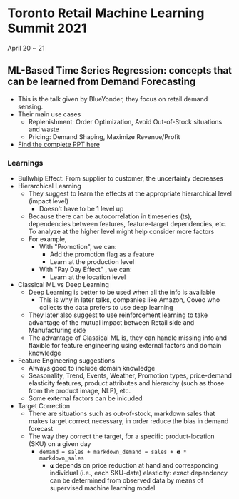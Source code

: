 # Toronto Retail Machine Learning Summit 2021
April 20 ~ 21

## ML-Based Time Series Regression: concepts that can be learned from Demand Forecasting

* This is the talk given by BlueYonder, they focus on retail demand sensing. 
* Their main use cases
  * Replenishment: Order Optimization,  Avoid Out-of-Stock situations and waste
  * Pricing: Demand Shaping, Maximize Revenue/Profit
* [Find the complete PPT here][1]

### Learnings
* Bullwhip Effect: From supplier to customer, the uncertainty decreases
* Hierarchical Learning
  * They suggest to learn the effects at the appropriate hierarchical level (impact level)
    * Doesn't have to be 1 level up  
  * Because there can be autocorrelation in timeseries (ts), dependencies between features, feature-target dependencies, etc. To analyze at the higher level might help consider more factors
  * For example,
    * With "Promotion", we can:
      * Add the promotion flag as a feature
      * Learn at the production level
    * With "Pay Day Effect" , we can:
      * Learn at the location level
* Classical ML vs Deep Learning
  * Deep Learning is better to be used when all the info is available
    * This is why in later talks, companies like Amazon, Coveo who collects the data prefers to use deep learning
  * They later also suggest to use reinforcement learning to take advantage of the mutual impact between Retail side and Manufacturing side
  * The advantage of Classical ML is, they can handle missing info and flaxible for feature engineering using external factors and domain knowledge
* Feature Engineering suggestions
  * Always good to include domain knowledge
  * Seasonality, Trend, Events, Weather, Promotion types, price-demand elasticity features, product attributes and hierarchy (such as those from the product image, NLP), etc.
  * Some external factors can be inlcuded
* Target Correction
  * There are situations such as out-of-stock, markdown sales that makes target correct necessary, in order reduce the bias in demand forecast
  * The way they correct the target, for a specific product-location (SKU) on a given day
    * `demand = sales + markdown_demand = sales + 𝝰 * markdown_sales` 
      * `𝝰` depends on price reduction at hand and corresponding individual (i.e., each SKU-date) elasticity: exact dependency can be determined from observed data by means of supervised machine learning model 


[1]:https://drive.google.com/drive/folders/1qcw0ZQl64KhWmk_g6rbupFRKsV2O7kfC

